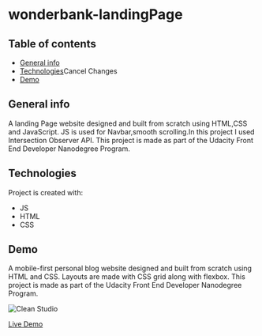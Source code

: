 # wonderbank-landingPage

## Table of contents
* [General info](#general-info)
* [Technologies](#technologies)Cancel Changes
* [Demo](#demo)

## General info
A landing Page website designed and built from scratch using HTML,CSS and JavaScript. JS is used for Navbar,smooth scrolling.In this project I used Intersection Observer API. This project is made as part of the Udacity Front End Developer Nanodegree Program.
	
## Technologies
Project is created with:
* JS
* HTML
* CSS
	
## Demo

A mobile-first personal blog website designed and built from scratch using HTML and CSS. Layouts are made with CSS grid along with flexbox. This project is made as part of the Udacity Front End Developer Nanodegree Program.

![Clean Studio](https://user-images.githubusercontent.com/47089511/109669175-290ae480-7b72-11eb-9510-8d6f72357851.png)

[Live Demo](https://wonderbank.netlify.app)
